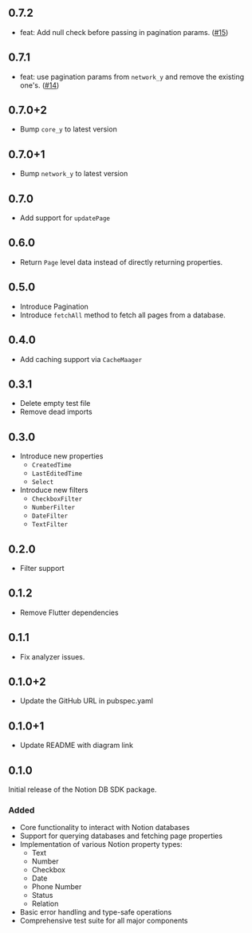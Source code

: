 ## 0.7.2

- feat: Add null check before passing in pagination params. ([#15](https://github.com/Yogi-7y/notion-db-sdk/pull/15))

## 0.7.1

- feat: use pagination params from `network_y` and remove the existing one's. ([#14](https://github.com/Yogi-7y/notion-db-sdk/pull/14))

## 0.7.0+2

- Bump `core_y` to latest version

## 0.7.0+1

- Bump `network_y` to latest version

## 0.7.0

- Add support for `updatePage`

## 0.6.0

- Return `Page` level data instead of directly returning properties.

## 0.5.0

- Introduce Pagination
- Introduce `fetchAll` method to fetch all pages from a database.

## 0.4.0

- Add caching support via `CacheMaager`

## 0.3.1

- Delete empty test file
- Remove dead imports

## 0.3.0

- Introduce new properties
  - `CreatedTime`
  - `LastEditedTime`
  - `Select`
- Introduce new filters
  - `CheckboxFilter`
  - `NumberFilter`
  - `DateFilter`
  - `TextFilter`

## 0.2.0

- Filter support

## 0.1.2

- Remove Flutter dependencies

## 0.1.1

- Fix analyzer issues.

## 0.1.0+2

- Update the GitHub URL in pubspec.yaml

## 0.1.0+1

- Update README with diagram link

## 0.1.0

Initial release of the Notion DB SDK package.

### Added

- Core functionality to interact with Notion databases
- Support for querying databases and fetching page properties
- Implementation of various Notion property types:
  - Text
  - Number
  - Checkbox
  - Date
  - Phone Number
  - Status
  - Relation
- Basic error handling and type-safe operations
- Comprehensive test suite for all major components
